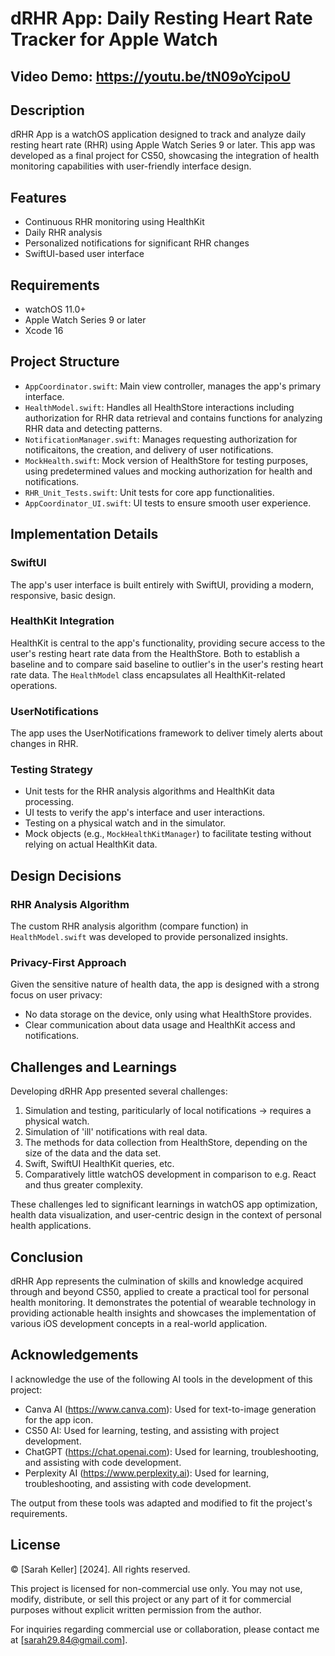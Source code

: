 
# dRHR App: Daily Resting Heart Rate Tracker for Apple Watch

## Video Demo: https://youtu.be/tN09oYcipoU

## Description

dRHR App is a watchOS application designed to track and analyze daily resting heart rate (RHR) using Apple Watch Series 9 or later. This app was developed as a final project for CS50, showcasing the integration of health monitoring capabilities with user-friendly interface design.

## Features

- Continuous RHR monitoring using HealthKit
- Daily RHR analysis
- Personalized notifications for significant RHR changes
- SwiftUI-based user interface

## Requirements

- watchOS 11.0+
- Apple Watch Series 9 or later
- Xcode 16

## Project Structure

- `AppCoordinator.swift`: Main view controller, manages the app's primary interface.
- `HealthModel.swift`: Handles all HealthStore interactions including authorization for RHR data retrieval and contains functions for analyzing RHR data and detecting patterns.
- `NotificationManager.swift`: Manages requesting authorization for notificaitons, the creation, and delivery of user notifications.
- `MockHealth.swift`: Mock version of HealthStore for testing purposes, using predetermined values and mocking authorization for health and notifications.
- `RHR_Unit_Tests.swift`: Unit tests for core app functionalities.
- `AppCoordinator_UI.swift`: UI tests to ensure smooth user experience.

## Implementation Details

### SwiftUI
The app's user interface is built entirely with SwiftUI, providing a modern, responsive, basic design.

### HealthKit Integration
HealthKit is central to the app's functionality, providing secure access to the user's resting heart rate data from the HealthStore. Both to establish a baseline and to compare said baseline to outlier's in the user's resting heart rate data. The `HealthModel` class encapsulates all HealthKit-related operations.

### UserNotifications
The app uses the UserNotifications framework to deliver timely alerts about changes in RHR.

### Testing Strategy
- Unit tests for the RHR analysis algorithms and HealthKit data processing.
- UI tests to verify the app's interface and user interactions.
- Testing on a physical watch and in the simulator.
- Mock objects (e.g., `MockHealthKitManager`) to facilitate testing without relying on actual HealthKit data.


## Design Decisions

### RHR Analysis Algorithm
The custom RHR analysis algorithm (compare function) in `HealthModel.swift` was developed to provide personalized insights. 

### Privacy-First Approach
Given the sensitive nature of health data, the app is designed with a strong focus on user privacy:
- No data storage on the device, only using what HealthStore provides.
- Clear communication about data usage and HealthKit access and notifications.

## Challenges and Learnings

Developing dRHR App presented several challenges:
1. Simulation and testing, pariticularly of local notifications -> requires a physical watch.
2. Simulation of 'ill' notifications with real data.
3. The methods for data collection from HealthStore, depending on the size of the data and the data set.
4. Swift, SwiftUI HealthKit queries, etc.
5. Comparatively little watchOS development in comparison to e.g. React and thus greater complexity.

These challenges led to significant learnings in watchOS app optimization, health data visualization, and user-centric design in the context of personal health applications.

## Conclusion

dRHR App represents the culmination of skills and knowledge acquired through and beyond CS50, applied to create a practical tool for personal health monitoring. It demonstrates the potential of wearable technology in providing actionable health insights and showcases the implementation of various iOS development concepts in a real-world application.

## Acknowledgements


I acknowledge the use of the following AI tools in the development of this project:

- Canva AI (https://www.canva.com): Used for text-to-image generation for the app icon.
- CS50 AI: Used for learning, testing, and assisting with project development.
- ChatGPT (https://chat.openai.com): Used for learning, troubleshooting, and assisting with code development.
- Perplexity AI (https://www.perplexity.ai): Used for learning, troubleshooting, and assisting with code development.

The output from these tools was adapted and modified to fit the project's requirements.

## License


© [Sarah Keller] [2024]. All rights reserved.

This project is licensed for non-commercial use only. You may not use, modify, distribute, or sell this project or any part of it for commercial purposes without explicit written permission from the author.

For inquiries regarding commercial use or collaboration, please contact me at [sarah29.84@gmail.com].
